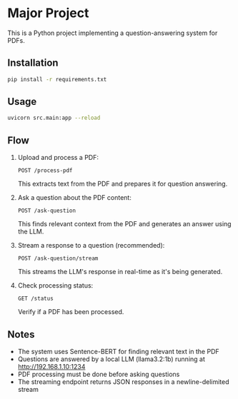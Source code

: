 # Major Project

This is a Python project implementing a question-answering system for PDFs.

## Installation

```bash
pip install -r requirements.txt
```

## Usage

```bash
uvicorn src.main:app --reload
```

## Flow

1. Upload and process a PDF:
   ```
   POST /process-pdf
   ```
   This extracts text from the PDF and prepares it for question answering.

2. Ask a question about the PDF content:
   ```
   POST /ask-question
   ```
   This finds relevant context from the PDF and generates an answer using the LLM.

3. Stream a response to a question (recommended):
   ```
   POST /ask-question/stream
   ```
   This streams the LLM's response in real-time as it's being generated.

4. Check processing status:
   ```
   GET /status
   ```
   Verify if a PDF has been processed.

## Notes

- The system uses Sentence-BERT for finding relevant text in the PDF
- Questions are answered by a local LLM (llama3.2:1b) running at http://192.168.1.10:1234
- PDF processing must be done before asking questions
- The streaming endpoint returns JSON responses in a newline-delimited stream
